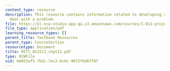 ```yaml
---
content_type: resource
description: This resource contains information related to developing a strategy to
  deal with a problem.
file: https://ol-ocw-studio-app-qa.s3.amazonaws.com/courses/1-011-project-evaluation-spring-2011/84053af57b3c7ec26c6c9072f6d6f797_MIT1_011S11_chpt11.pdf
file_type: application/pdf
learning_resource_types: []
parent_title: Textbook Resources
parent_type: CourseSection
resourcetype: Document
title: MIT1_011S11_chpt11.pdf
type: OCWFile
uid: 84053af5-7b3c-7ec2-6c6c-9072f6d6f797
---
```

